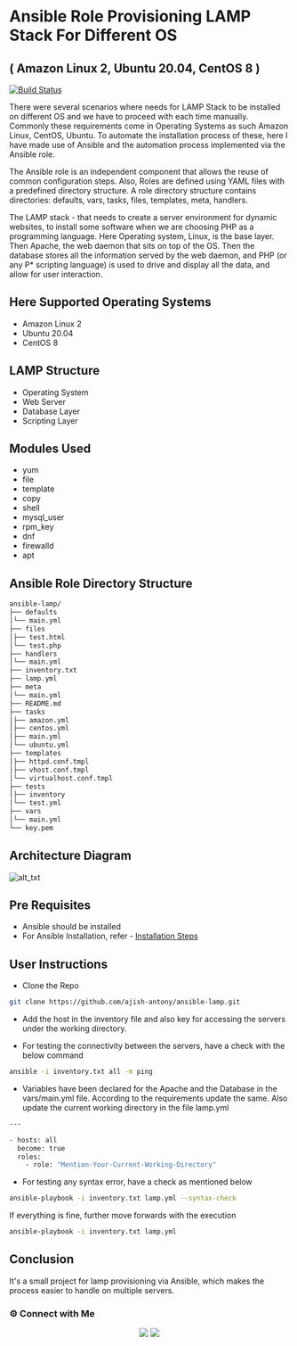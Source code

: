 
# Ansible Role Provisioning LAMP Stack For Different OS
## ( Amazon Linux 2, Ubuntu 20.04, CentOS 8 )

[![Build Status](https://travis-ci.org/joemccann/dillinger.svg?branch=master)](https://travis-ci.org/joemccann/dillinger)

There were several scenarios where needs for LAMP Stack to be installed on different OS and we have to proceed with each time manually. Commonly these requirements come in Operating Systems as such Amazon Linux, CentOS, Ubuntu. To automate the installation process of these, here I have made use of Ansible and the automation process implemented via the Ansible role.

The Ansible role is an independent component that allows the reuse of common configuration steps. Also, Roles are defined using YAML files with a predefined directory structure. A role directory structure contains directories: defaults, vars, tasks, files, templates, meta, handlers.

The LAMP stack - that needs to create a server environment for dynamic websites, to install some software when we are choosing PHP as a programming language. Here Operating system, Linux, is the base layer. Then Apache, the web daemon that sits on top of the OS. Then the database stores all the information served by the web daemon, and PHP (or any P* scripting language) is used to drive and display all the data, and allow for user interaction.


## Here Supported Operating Systems

- Amazon Linux 2
- Ubuntu 20.04
- CentOS 8

## LAMP Structure

- Operating System
- Web Server
- Database Layer
- Scripting Layer

## Modules Used

- yum
- file
- template
- copy
- shell
- mysql_user
- rpm_key
- dnf
- firewalld
- apt

## Ansible Role Directory Structure

```sh
ansible-lamp/
├── defaults
│└── main.yml
├── files
│├── test.html
│└── test.php
├── handlers
│└── main.yml
├── inventory.txt
├── lamp.yml
├── meta
│└── main.yml
├── README.md
├── tasks
│├── amazon.yml
│├── centos.yml
│├── main.yml
│└── ubuntu.yml
├── templates
│├── httpd.conf.tmpl
│├── vhost.conf.tmpl
│└── virtualhost.conf.tmpl
├── tests
│├── inventory
│└── test.yml
├── vars
│└── main.yml
└── key.pem
```
## Architecture Diagram

![
alt_txt
](https://i.ibb.co/kyRkkB6/lamp-3.jpg)

## Pre Requisites

- Ansible should be installed
- For Ansible Installation, refer - [Installation Steps](https://docs.ansible.com/ansible/latest/installation_guide/intro_installation.html) 
 
## User Instructions

- Clone the Repo

```sh
git clone https://github.com/ajish-antony/ansible-lamp.git
```
- Add the host in the inventory file and also key for accessing the servers under the working directory. 

- For testing the connectivity between the servers, have a check with the below command

```sh
ansible -i inventory.txt all -m ping 
```

- Variables have been declared for the Apache and the Database in the vars/main.yml file. According to the requirements update the same. Also update the current working directory in the file lamp.yml

```sh
---

- hosts: all
  become: true
  roles:
    - role: "Mention-Your-Current-Working-Directory"
```

- For testing any syntax error, have a check as mentioned below

```sh
ansible-playbook -i inventory.txt lamp.yml --syntax-check
```

If everything is fine, further move forwards with the execution

```sh
ansible-playbook -i inventory.txt lamp.yml
```

## Conclusion

It's a small project for lamp provisioning via Ansible, which makes the process easier to handle on multiple servers.


### ⚙️ Connect with Me

<p align="center">
<a href="mailto:ajishantony95@gmail.com"><img src="https://img.shields.io/badge/Gmail-D14836?style=for-the-badge&logo=gmail&logoColor=white"/></a>
<a href="https://www.linkedin.com/in/ajish-antony/"><img src="https://img.shields.io/badge/LinkedIn-0077B5?style=for-the-badge&logo=linkedin&logoColor=white"/></a>
